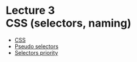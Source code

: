 <h1>
    Lecture 3<br> 
    <b>CSS</b> (selectors, naming)
</h1>

<ul>
<li>
<a href="./01.md">CSS</a>
</li>
<li>
<a href="./02.md">Pseudo selectors</a>
</li>
<li>
<a href="./03.md">Selectors priority</a>
</li>
</ul>
